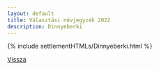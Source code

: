 ```yaml
---
layout: default
title: Választási névjegyzék 2022
description: Dinnyeberki
---
```


{% include settlementHTMLs/Dinnyeberki.html %}

[Vissza](./)